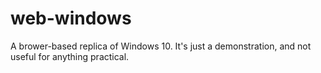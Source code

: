 # web-windows
A brower-based replica of Windows 10. It's just a demonstration, and not useful for anything practical.
